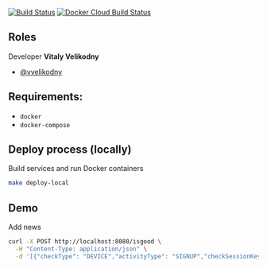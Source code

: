 [![Build Status](https://travis-ci.com/vvelikodny/ff-go-test.svg?branch=master)](https://travis-ci.com/vvelikodny/ff-go-test)
[![Docker Cloud Build Status](https://img.shields.io/docker/cloud/build/vvelikodny/ff-go-test)](https://cloud.docker.com/repository/docker/vvelikodny/ff-go-test)

## Roles

Developer __Vitaly Velikodny__
  * [@vvelikodny](https://github.com/vvelikodny)

## Requirements:
  * `docker`
  * `docker-compose`
  
## Deploy process (locally)

Build services and run Docker containers

```bash
make deploy-local
```

## Demo

Add news

```bash
curl -X POST http://localhost:8080/isgood \
  -H "Content-Type: application/json" \
  -d '[{"checkType": "DEVICE","activityType": "SIGNUP","checkSessionKey": "string","activityData": [{"kvpKey": "ip.address","kvpValue": "1.23.45.123","kvpType": "general.string"}]}]'
```
